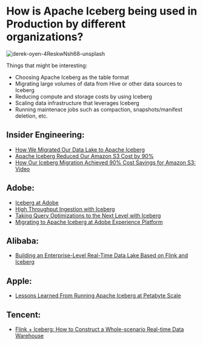 # How is Apache Iceberg being used in Production by different organizations?

![derek-oyen-4ReskwNsh68-unsplash](https://github.com/dipankarmazumdar/iceberg-in-production/assets/103004148/e0ea5bc7-0dc0-400b-9392-ee31c394b729)


Things that might be interesting:
- Choosing Apache Iceberg as the table format
- Migrating large volumes of data from Hive or other data sources to Iceberg
- Reducing compute and storage costs by using Iceberg
- Scaling data infrastructure that leverages Iceberg
- Running maintenace jobs such as compaction, snapshots/manifest deletion, etc.

## Insider Engineering:
- [How We Migrated Our Data Lake to Apache Iceberg](https://medium.com/insiderengineering/how-we-migrated-our-production-data-lake-to-apache-iceberg-4d6892eca6e6)
- [Apache Iceberg Reduced Our Amazon S3 Cost by 90%](https://medium.com/insiderengineering/apache-iceberg-reduced-our-amazon-s3-cost-by-90-997cde5ce931)
- [How Our Iceberg Migration Achieved 90% Cost Savings for Amazon S3: Video](https://www.youtube.com/watch?v=VpihapR6550)

## Adobe:
- [Iceberg at Adobe](https://blog.developer.adobe.com/iceberg-at-adobe-88cf1950e866)
- [High Throughput Ingestion with Iceberg](https://blog.developer.adobe.com/high-throughput-ingestion-with-iceberg-ccf7877a413f)
- [Taking Query Optimizations to the Next Level with Iceberg](https://blog.developer.adobe.com/taking-query-optimizations-to-the-next-level-with-iceberg-6c968b83cd6f)
- [Migrating to Apache Iceberg at Adobe Experience Platform](https://blog.developer.adobe.com/migrating-to-apache-iceberg-at-adobe-experience-platform-40fa80f8b8de)

## Alibaba:
- [Building an Enterprise-Level Real-Time Data Lake Based on Flink and Iceberg](https://alibaba-cloud.medium.com/building-an-enterprise-level-real-time-data-lake-based-on-flink-and-iceberg-6ea2f26c8a00)

## Apple:
- [Lessons Learned From Running Apache Iceberg at Petabyte Scale](https://youtu.be/5RJrqS8_u68)

## Tencent:
- [Flink + Iceberg: How to Construct a Whole-scenario Real-time Data Warehouse](https://www.alibabacloud.com/blog/flink-%2B-iceberg-how-to-construct-a-whole-scenario-real-time-data-warehouse_597824)

